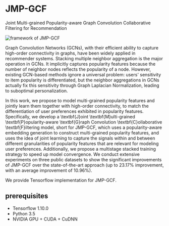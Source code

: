 # JMP-GCF
Joint Multi-grained Popularity-aware Graph Convolution Collaborative Filtering for Recommendation

![framework of JMP-GCF](figure/model.jpg)


Graph Convolution Networks (GCNs), with their efficient ability to capture high-order connectivity in graphs, have been widely applied in recommender systems. 
Stacking multiple neighbor aggregation is the major operation in GCNs. It implicitly captures popularity features because the number of neighbor nodes reflects the popularity of a node.
However, existing GCN-based methods ignore a universal problem: users' sensitivity to item popularity is differentiated, but the neighbor aggregations in GCNs actually fix this sensitivity through Graph Laplacian Normalization, leading to suboptimal personalization.
			
In this work, we propose to model multi-grained popularity features and jointly learn them together with high-order connectivity, to match the differentiation of user preferences exhibited in popularity features. Specifically, we develop a \textbf{J}oint \textbf{M}ulti-grained \textbf{P}opularity-aware \textbf{G}raph Convolution \textbf{C}ollaborative \textbf{F}iltering model, short for JMP-GCF, which uses a popularity-aware embedding generation to construct multi-grained popularity features, and uses the idea of joint learning to capture the signals within and between different granularities of popularity features that are relevant for modeling user preferences. Additionally, we propose a multistage stacked training strategy to speed up model convergence. We conduct extensive experiments on three public datasets to show the significant improvements of JMP-GCF over the state-of-the-art approach (up to 23.17\% improvement, with an average improvement of 10.96\%).

We provide Tensorflow implementation for JMP-GCF.

## prerequisites

- Tensorflow 1.10.0
- Python 3.5
- NVIDIA GPU + CUDA + CuDNN
